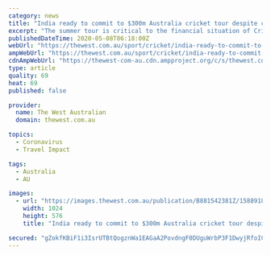 ```yaml
---
category: news
title: "India ready to commit to $300m Australia cricket tour despite coronavirus pandemic putting uncertainty on travel"
excerpt: "The summer tour is critical to the financial situation of Cricket Australia, who were expecting $300m in broadcast rights."
publishedDateTime: 2020-05-08T06:18:00Z
webUrl: "https://thewest.com.au/sport/cricket/india-ready-to-commit-to-300m-australia-cricket-tour-despite-coronavirus-pandemic-putting-uncertainty-on-travel-ng-b881542381z"
ampWebUrl: "https://thewest.com.au/sport/cricket/india-ready-to-commit-to-300m-australia-cricket-tour-despite-coronavirus-pandemic-putting-uncertainty-on-travel-ng-b881542381z.amp"
cdnAmpWebUrl: "https://thewest-com-au.cdn.ampproject.org/c/s/thewest.com.au/sport/cricket/india-ready-to-commit-to-300m-australia-cricket-tour-despite-coronavirus-pandemic-putting-uncertainty-on-travel-ng-b881542381z.amp"
type: article
quality: 69
heat: 69
published: false

provider:
  name: The West Australian
  domain: thewest.com.au

topics:
  - Coronavirus
  - Travel Impact

tags:
  - Australia
  - AU

images:
  - url: "https://images.thewest.com.au/publication/B881542381Z/1588918144678_GMK2OAQE3.1-2.jpg?imwidth=1024"
    width: 1024
    height: 576
    title: "India ready to commit to $300m Australia cricket tour despite coronavirus pandemic putting uncertainty on travel"

secured: "gZokfKBiF1i3IsrUTBtQogznWa1EAGaA2PovdngF0DUguWrbP3F1DwyjRfoICeE/UFoNOoVAjXmddKINdula0QWE0s2kNNPIEhY/wlQwoO3i1MvepveUlqhmtKQ/2HuQlOFcVEWvGaQdnXFWO6g781NfWfFTy8OlQgkDH/FcJqP9IL974NYHK7TiVFUFmbs22zQQf1vS60YfT00S1qO0Tdzk1MUpDsmsysi4Qm9xETyYsOgGZTeXhK7OOaJW6zFnc1A4X/aMcZEVBhDw8o1Mj4UB5MnqlK6Kgotl/voJqdPX7h9oJGzyWsru6lxsnbCYTm8DRrtkfbjpi5+rMJ7qd6MQ/KNyvfg385cR1drBgyJHl4LntJlZnRxLg+a0KKbuwg3R6HrpI5qHPdsoDLFqeFfCNJ/K1yfI2aDlCuuMW7BdcQI7esMxMhEgVR5nsr11pTq9pBBDifVivsepQQHLcoXxpNbr46VD4h1g7w4drHU=;18ZaWzEX1Zw/Mup+hzJK9w=="
---
```


